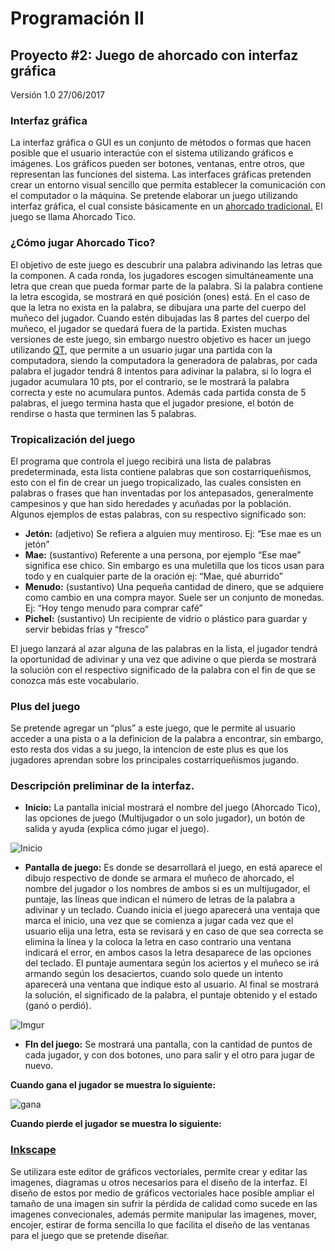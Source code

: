 # Programación II
## Proyecto #2: Juego de ahorcado con interfaz gráfica
Versión 1.0  27/06/2017     
        	
### Interfaz gráfica
La interfaz gráfica o GUI es un conjunto de
métodos o formas que hacen posible que el usuario interactúe con el sistema
utilizando gráficos e imágenes. Los gráficos pueden ser botones, ventanas,
entre otros, que representan las funciones del sistema. Las interfaces gráficas
pretenden crear un entorno visual sencillo que permita establecer la
comunicación con el computador o la máquina. Se pretende elaborar un juego
utilizando interfaz gráfica, el cual consiste básicamente en un [ahorcado tradicional.][blog] El juego se llama Ahorcado Tico.

[blog]:https://es.wikipedia.org/wiki/Ahorcado_(juego)
 
### ¿Cómo jugar Ahorcado Tico?
El objetivo de este juego es descubrir una
palabra adivinando las letras que la componen. A cada ronda, los jugadores
escogen simultáneamente una letra que crean que pueda formar parte de la
palabra. Si la palabra contiene la letra escogida, se mostrará en qué posición
(ones) está. En el caso de que la letra no exista en la palabra, se dibujara
una parte del cuerpo del muñeco del jugador. Cuando estén dibujadas las 8
partes del cuerpo del muñeco, el jugador se quedará fuera de la partida.
Existen muchas versiones de este juego, sin embargo nuestro objetivo es hacer
un juego utilizando [QT][web], que permite a un usuario jugar una partida con la
computadora, siendo la computadora la generadora de palabras, por cada palabra
el jugador tendrá 8 intentos para adivinar la palabra, si lo logra el jugador
acumulara 10 pts, por el contrario, se le mostrará la palabra correcta y este
no acumulara puntos. Además cada partida consta de 5 palabras, el juego termina
hasta que el jugador presione, el botón de rendirse o hasta que terminen las 5
palabras.

[web]: https://www.qt.io/es/
 
 
### Tropicalización del juego
El programa que controla el juego recibirá una
lista de palabras predeterminada, esta lista contiene palabras que son
costarriqueñismos, esto con el fin de crear un juego tropicalizado, las cuales
consisten en palabras o frases que han inventadas por los antepasados, generalmente
campesinos y que han sido heredades y acuñadas por la población. Algunos
ejemplos de estas palabras, con su respectivo significado son:
- **Jetón:** (adjetivo) Se refiera a alguien muy mentiroso. Ej: “Ese mae es un jetón”
- **Mae:** (sustantivo) Referente a una persona, por ejemplo “Ese mae” significa ese chico. Sin embargo es una muletilla que los ticos usan para todo y en cualquier parte de la oración ej: “Mae, qué aburrido”
- **Menudo:** (sustantivo) Una pequeña cantidad de dinero, que se adquiere como cambio en una compra mayor. Suele ser un conjunto de monedas. Ej: “Hoy tengo menudo para comprar café”
- **Pichel:** (sustantivo) Un recipiente de vidrio o plástico para guardar y servir bebidas frías y “fresco”

El juego lanzará al azar alguna de las palabras en la lista, el jugador tendrá la oportunidad de adivinar y una vez que adivine o que pierda se mostrará la solución con el respectivo significado de la palabra con el fin de que se conozca más este vocabulario.



### Plus del juego
Se pretende agregar un “plus” a este juego, que le permite al usuario acceder 
a una pista o a la definicion de la palabra a encontrar, sin embargo, esto resta
dos vidas a su juego, la intencion de este plus es que los jugadores aprendan 
sobre los principales costarriqueñismos jugando.



### Descripción preliminar de la interfaz.
 
- **Inicio:** La pantalla inicial mostrará el nombre del juego (Ahorcado Tico), las opciones de juego (Multijugador o un solo jugador), un botón de salida y ayuda (explica cómo jugar el juego).  

![Inicio](http://i.imgur.com/vIBnuB6.jpg "Pantalla principal juego")


- **Pantalla de juego:** Es donde se desarrollará el juego, en está aparece el dibujo respectivo de donde se armara el muñeco de ahorcado, el nombre del jugador o los nombres de ambos si es un multijugador, el puntaje, las líneas que indican el número de letras de la palabra a adivinar y un teclado. Cuando inicia el juego aparecerá una ventaja que marca el inicio, una vez que se comienza a jugar cada vez que el usuario elija una letra, esta se revisará y en caso de que sea correcta se elimina la línea y la coloca la letra en caso contrario una ventana indicará el error, en ambos casos la letra desaparece de las opciones del teclado. El puntaje aumentara según los aciertos y el muñeco se irá armando según los desaciertos, cuando solo quede un intento aparecerá una ventana que indique esto al usuario. Al final se mostrará la solución, el significado de la palabra, el puntaje obtenido y el estado (ganó o perdió).


![Imgur](http://i.imgur.com/jr6SezK.jpg "Pantalla preliminar jugando")

- **FIn del juego:** Se mostrará una pantalla, con la cantidad de puntos de cada jugador, y con dos botones, uno para salir y el otro para jugar de nuevo.

**Cuando gana el jugador se muestra lo siguiente:**

![gana](http://i.imgur.com/bFaF9Mv.jpg "Pantalla preliminar de gane")

**Cuando pierde el jugador se muestra lo siguiente:**



### [Inkscape][sitio]
Se utilizara este editor de gráficos vectoriales, permite crear y editar las imagenes, diagramas u otros necesarios para el diseño de la interfaz. El diseño de estos por medio de gráficos vectoriales hace posible ampliar el tamaño de una imagen sin sufrir la pérdida de calidad como sucede en las imagenes convecionales, además permite manipular las imagenes, mover, encojer, estirar de forma sencilla lo que facilita el diseño de las ventanas para el juego que se pretende diseñar. 

[sitio]: https://inkscape.org/es/


